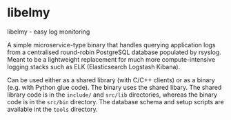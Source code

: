 # libelmy

libelmy - easy log monitoring

A simple microservice-type binary that handles querying application logs from a
centralised round-robin PostgreSQL database populated by rsyslog. Meant to be a
lightweight replacement for much more compute-intensive logging stacks such as
ELK (Elasticsearch Logstash Kibana).

Can be used either as a shared library (with C/C++ clients) or as a binary (e.g.
with Python glue code). The binary uses the shared libary. The shared library
code is in the `include/` and `src/lib` directories, whereas the binary code is
in the `src/bin` directory. The database schema and setup scripts are available
int the `tools` directory.
